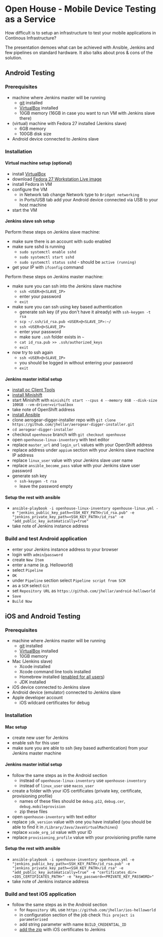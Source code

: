 # Open House - Mobile Device Testing as a Service

How difficult is to setup an infrastructure to test your mobile applications in Continous Infrastructure?

The presentation demoes what can be achieved with Ansible, Jenkins and few pipelines on standard hardware. It also talks about pros & cons of the solution.

## Android Testing

### Prerequisites

- machine where Jenkins master will be running
  - [git](https://git-scm.com/) installed
  - [VirtualBox](https://www.virtualbox.org/) installed
  - 10GB memory (16GB in case you want to run VM with Jenkins slave there)
- (virtual) machine with Fedora 27 installed (Jenkins slave)
  - 6GB memory
  - 100GB disk size
- Android device connected to Jenkins slave

### Installation

#### Virtual machine setup (optional)

- install [VirtualBox](https://www.virtualbox.org/)
- download [Fedora 27 Workstation Live image](https://getfedora.org/en_GB/workstation/download/)
- install Fedora in VM
- configure the VM
  - in Network tab change Network type to `Bridget networking`
  - in Ports/USB tab add your Android device connected via USB to your host machine
- start the VM

#### Jenkins slave ssh setup

Perform these steps on Jenkins slave machine:

- make sure there is an account with sudo enabled
- make sure sshd is running
  - `sudo systemctl enable sshd`
  - `sudo systemctl start sshd`
  - `sudo systemctl status sshd` - should be `active (running)`
- get your IP with `ifconfig` command

Perform these steps on Jenkins master machine:

- make sure you can ssh into the Jenkins slave machine
  - `ssh <USER>@<SLAVE_IP>`
  - enter your password
  - `exit`
- make sure you can ssh using key based authentication
  - generate ssh key (if you don't have it already) with `ssh-keygen -t rsa`
  - `scp ~/.ssh/id_rsa.pub <USER>@<SLAVE_IP>:~/`
  - `ssh <USER>@<SLAVE_IP>`
  - enter your password
  - make sure `.ssh` folder exists in `~`
  - `cat id_rsa.pub >> .ssh/authorized_keys`
  - `exit`
- now try to ssh again
  - `ssh <USER>@<SLAVE_IP>`
  - you should be logged in without entering your password
  - `exit`

#### Jenkins master initial setup

- [install oc Client Tools](https://www.openshift.org/download.html)
- [install Minishift](https://docs.openshift.org/latest/minishift/getting-started/installing.html)
- start Minishift with `minishift start --cpus 4 --memory 6GB --disk-size 100GB --vm-driver=virtualbox`
- take note of OpenShift address
- [install Ansible](http://docs.ansible.com/ansible/latest/intro_installation.html)
- clone aerogear-digger-installer repo with `git clone https://github.com/jhellar/aerogear-digger-installer.git`
- `cd aerogear-digger-installer`
- checkout `openhouse` branch with `git checkout openhouse`
- open `openhouse-linux-inventory` with text editor
- replace `master_url` and `login_url` values with your OpenShift address
- replace address under `appium` section with your Jenkins slave machine IP address
- replace `linux_user` value with your Jenkins slave user name
- replace `ansible_become_pass` value with your Jenkins slave user password
- generate ssh key
  - `ssh-keygen -t rsa`
  - leave the password empty

#### Setup the rest with ansible

- `ansible-playbook -i openhouse-linux-inventory openhouse-linux.yml -e "jenkins_public_key_path=<SSH_KEY_PATH>/id_rsa.pub" -e "jenkins_private_key_path=<SSH_KEY_PATH>/id_rsa" -e "add_public_key_automatically=true"`
- take note of Jenkins instance address

### Build and test Android application

- enter your Jenkins instance address to your browser
- login with `admin`/`password`
- create `New Item`
- enter a name (e.g. Helloworld)
- select `Pipeline`
- `OK`
- under `Pipeline` section select `Pipeline script from SCM`
- as a `SCM` select `Git`
- set `Repository URL` as `https://github.com/jhellar/android-helloworld`
- `Save`
- `Build Now`

## iOS and Android Testing

### Prerequisites

- machine where Jenkins master will be running
  - [git](https://git-scm.com/) installed
  - [VirtualBox](https://www.virtualbox.org/) installed
  - 10GB memory
- Mac (Jenkins slave)
  - Xcode installed
  - Xcode command line tools installed
  - Homebrew installed ([enabled for all users](https://gist.github.com/jaibeee/9a4ea6aa9d428bc77925))
  - JDK installed
- iOS device connected to Jenkins slave
- Android device (emulator) connected to Jenkins slave
- Apple developer account
  - iOS wildcard certificates for debug

### Installation

#### Mac setup

- create new user for Jenkins
- enable ssh for this user
- make sure you are able to ssh (key based authentication) from your Jenkins master machine

#### Jenkins master initial setup

- follow the same steps as in the Android section
  - instead of `openhouse-linux-inventory` use `openhouse-inventory`
  - instead of `linux_user` use `macos_user`
- create a folder with your iOS certificates (private key, certificate, provisioning profile)
  - names of these files should be `debug.p12`, `debug.cer`, `debug.mobileprovision`
  - zip these files
- open `openhouse-inventory` with text editor
- replace `jdk_version` value with one you have installed (you should be able to find it in `/Library/Java/JavaVirtualMachines`)
- replace `xcode_org_id` value with your ID
- replace `provisioning_profile` value with your provisioning profile name

#### Setup the rest with ansible

- `ansible-playbook -i openhouse-inventory openhouse.yml -e "jenkins_public_key_path=<SSH_KEY_PATH>/id_rsa.pub" -e "jenkins_private_key_path=<SSH_KEY_PATH>/id_rsa" -e "add_public_key_automatically=true" -e "certificates_dir=<IOS_CERTIFICATES_PATH>" -e "key_password=<PRIVATE_KEY_PASSWORD>"`
- take note of Jenkins instance address

### Build and test iOS application

- follow the same steps as in the Android section
  - for `Repository URL` use `https://github.com/jhellar/ios-helloworld`
  - in configuration section of the job check `This project is parameterised`
  - add string parameter with name `BUILD_CREDENTIAL_ID`
  - [add the zip](https://aerogear.org/docs/digger/developer/#build-application) with iOS certificates to Jenkins
